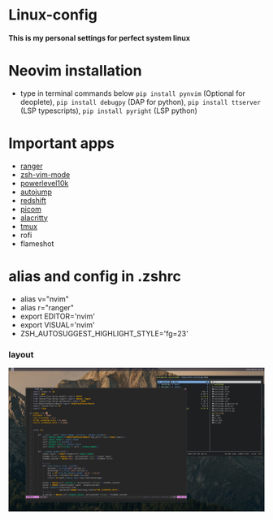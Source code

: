 # Linux-config
#### This is my personal settings for perfect system linux 

# Neovim installation

  - type in terminal commands below
    `pip install pynvim` (Optional for deoplete),
    `pip install debugpy` (DAP for python),
    `pip install ttserver` (LSP typescripts),
    `pip install pyright` (LSP python)
    
# Important apps

  - [ranger](https://github.com/ranger/ranger)
  - [zsh-vim-mode](https://github.com/softmoth/zsh-vim-mode)
  - [powerlevel10k](https://github.com/romkatv/powerlevel10k)
  - [autojump](https://github.com/wting/autojump)
  - [redshift](./.config/redshift.conf)
  - [picom](./.config/picom.conf)
  - [alacritty](./.config/alacritty/alacritty.yml)
  - [tmux](./.tmux.conf)
  - rofi
  - flameshot
 
# alias and config in .zshrc

  - alias v="nvim"
  - alias r="ranger"
  - export EDITOR='nvim'
  - export VISUAL='nvim'
  - ZSH_AUTOSUGGEST_HIGHLIGHT_STYLE='fg=23'

### layout
![alt text](./2021-08-31_10-29.png?raw=true)

   
